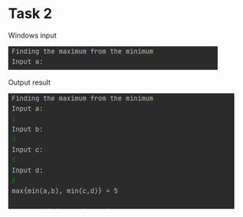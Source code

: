 Task 2
=====================

Windows input 

![](https://github.com/DzmitrySiarheyeu/Epam/blob/main/First-chapter-of-the-cours/Branchings/Task_2/img/1.PNG)

Output result

![](https://github.com/DzmitrySiarheyeu/Epam/blob/main/First-chapter-of-the-cours/Branchings/Task_2/img/2.PNG)
